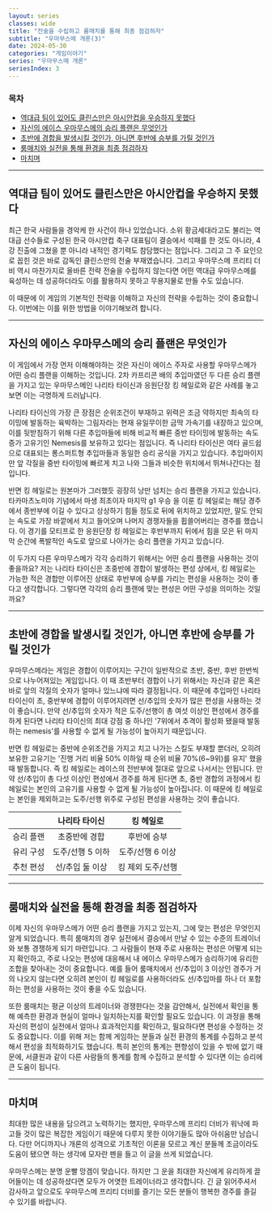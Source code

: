 ```yaml
---
layout: series
classes: wide
title: "전술을 수립하고 룸매치를 통해 최종 점검하자"
subtitle: "우마무스메 개론(3)"
date: 2024-05-30
categories: "게임이야기"
series: "우마무스메 개론"
seriesIndex: 3
---
```


### 목차

- [역대급 팀이 있어도 클린스만은 아시안컵을 우승하지 못했다](#역대급-팀이-있어도-클린스만은-아시안컵을-우승하지-못했다)
- [자신의 에이스 우마무스메의 승리 플랜은 무엇인가](#자신의-에이스-우마무스메의-승리-플랜은-무엇인가)
- [초반에 경합을 발생시킬 것인가, 아니면 후반에 승부를 가릴 것인가](#초반에-경합을-발생시킬-것인가-아니면-후반에-승부를-가릴-것인가)
- [룸매치와 실전을 통해 환경을 최종 점검하자](#룸매치와-실전을-통해-환경을-최종-점검하자)
- [마치며](#마치며)

---

## 역대급 팀이 있어도 클린스만은 아시안컵을 우승하지 못했다

최근 한국 사람들을 경악케 한 사건이 하나 있었습니다. 소위 황금세대라고도 불리는 역대급 선수들로 구성된 한국 아시안컵 축구 대표팀이
 결승에서 석패를 한 것도 아니라, 4강 진출에 그쳤을 뿐 아니라 내적인 경기력도 참담했다는 점입니다. 그리고 그 주 요인으로 꼽힌 것은 바로
 감독인 클린스만의 전술 부재였습니다. 그리고 우마무스메 프리티 더비 역시 마찬가지로 올바른 전략 전술을 수립하지 않는다면 어떤 역대급
 우마무스메를 육성하는 데 성공하더라도 이를 활용하지 못하고 무용지물로 만들 수도 있습니다.

이 때문에 이 게임의 기본적인 전략을 이해하고 자신의 전략을 수립하는 것이 중요합니다. 이번에는 이를 위한 방법을 이야기해보려 합니다.

---

## 자신의 에이스 우마무스메의 승리 플랜은 무엇인가

이 게임에서 가장 먼저 이해해야하는 것은 자신이 에이스 주자로 사용할 우마무스메가 어떤 승리 플랜을 이해하는 것입니다. 2차 카프리콘 배의
 추입마였던 두 다른 승리 플랜을 가지고 있는 우마무스메인 나리타 타이신과 응원단장 킹 헤일로와 같은 사례를 놓고 보면 이는 극명하게
 드러납니다.

나리타 타이신의 가장 큰 장점은 순위조건이 부재하고 위력은 조금 약하지만 최속의 타이밍에 발동하는 육박하는 그림자라는 현재 유일무이한
 금딱 가속기를 내장하고 있으며, 이를 뒷받침하기 위해 다른 추입마들에 비해 비교적 빠른 중반 타이밍에 발동하는 속도 증가 고유기인
 Nemesis를 보유하고 있다는 점입니다. 즉 나리타 타이신은 여타 골드쉽으로 대표되는 롱스퍼트형 추입마들과 동일한 승리 공식을 가지고
 있습니다. 추입마이지만 앞 각질을 중반 타이밍에 빠르게 치고 나와 그들과 비슷한 위치에서 뛰쳐나간다는 점입니다.

반면 킹 헤일로는 원본마가 그러했듯 굉장히 낭만 넘치는 승리 플랜을 가지고 있습니다. 타카마츠노미야 기념에서 마생 최초이자 마지막 g1 우승
을 이룬 킹 헤일로는 해당 경주에서 종반부에 이길 수 있다고 상상하기 힘들 정도로 뒤에 위치하고 있었지만, 말도 안되는 속도로 가장 바깥에서
 치고 들어오며 나머지 경쟁자들을 휩쓸어버리는 경주를 했습니다. 이 경기를 모티프로 한 응원단장 킹 헤일로는 후반부까지 뒤에서 힘을 모은 뒤
 마지막 순간에 폭발적인 속도로 앞으로 나아가는 승리 플랜을 가지고 있습니다.

이 두가지 다른 우마무스메가 각각 승리하기 위해서는 어떤 승리 플랜을 사용하는 것이 좋을까요? 저는 나리타 타이신은 초중반에 경합이
 발생하는 편성 상에서, 킹 헤일로는 가능한 적은 경합만 이루어진 상태로 후반부에 승부를 가리는 편성을 사용하는 것이 좋다고 생각합니다.
 그렇다면 각각의 승리 플랜에 맞는 편성은 어떤 구성을 의미하는 것일까요?

---

## 초반에 경합을 발생시킬 것인가, 아니면 후반에 승부를 가릴 것인가

우마무스메라는 게임은 경합이 이루어지는 구간이 일반적으로 초반, 중반, 후반 한번씩으로 나누어져있는 게임입니다. 이 때 초반부터 경합이
 나기 위해서는 자신과 같은 혹은 바로 앞의 각질의 숫자가 얼마나 있느냐에 따라 결정됩니다. 이 때문에 추입마인 나리타 타이신이 초, 중반부에
 경합이 이루어지려면 선/추입의 숫자가 많은 편성을 사용하는 것이 좋습니다. 만약 선/추입의 숫자가 적은 도주/선행이 총 여섯 이상인 편성에서
 경주를 하게 된다면 나리타 타이신의 최대 강점 중 하나인 '7위에서 추격이 활성화 됐을때 발동하는 nemesis'를 사용할 수 없게 될 가능성이
 높아지기 때문입니다.

반면 킹 헤일로는 중반에 순위조건을 가지고 치고 나가는 스킬도 부재할 뿐더러, 오히려 보유한 고유기는 '진행 거리 비율 50% 이하일 때 순위
 비율 70%(6~9위)를 유지' 했을 때 발동합니다. 즉 킹 헤일로는 레이스의 전반부에 절대로 앞으로 나서서는 안됩니다. 만약 선/추입이 총 다섯
 이상인 편성에서 경주를 하게 된다면 초, 중반 경합의 과정에서 킹 헤일로는 본인의 고유기를 사용할 수 없게 될 가능성이 높아집니다. 이 때문에 킹 헤일로는 본인을 제외하고는 도주/선행 위주로 구성된 편성을 사용하는 것이 좋습니다.

|  | 나리타 타이신 | 킹 헤일로 |
|:---:|:---:|:---:|
| 승리 플랜 | 초중반에 경합 | 후반에 승부 |
| 유리 구성 | 도주/선행 5 이하 | 도주/선행 6 이상 |
| 추천 편성 | 선/추입 둘 이상 | 킹 제외 도주/선행 |

---

## 룸매치와 실전을 통해 환경을 최종 점검하자

이제 자신의 우마무스메가 어떤 승리 플랜을 가지고 있는지, 그에 맞는 편성은 무엇인지 알게 되었습니다. 특히 룸매치의 경우 실전에서 결승에서
 만날 수 있는 수준의 트레이너와 보통 경쟁하게 되기 마련입니다. 그 사람들이 현재 주로 사용하는 편성은 어떻게 되는지 확인하고, 주로
 나오는 편성에 대응해서 내 에이스 우마무스메가 승리하기에 유리한 조합을 찾아내는 것이 중요합니다. 예를 들어 룸매치에서 선/추입이 3 이상인
 경주가 거의 나오지 않는다면 오히려 본인이 킹 헤일로를 사용하더라도 선/추입마를 하나 더 포함하는 편성을 사용하는 것이 좋을 수도 있습니다.

또한 룸매치는 평균 이상의 트레이너와 경쟁한다는 것을 감안해서, 실전에서 확인을 통해 예측한 환경과 현실이 얼마나 일치하는지를 확인할
 필요도 있습니다. 이 과정을 통해 자신의 편성이 실전에서 얼마나 효과적인지를 확인하고, 필요하다면 편성을 수정하는 것도 중요합니다. 이를
 위해 저는 함께 게임하는 분들과 실전 환경의 통계를 수집하고 분석해서 편성을 최적화하기도 했습니다. 특히 본인의 통계는 편향성이 있을 수
 밖에 없기 때문에, 서클원과 같이 다른 사람들의 통계를 함께 수집하고 분석할 수 있다면 이는 승리에 큰 도움이 됩니다.

---

## 마치며

최대한 많은 내용을 담으려고 노력하기는 했지만, 우마무스메 프리티 더비가 워낙에 파고들 것이 많은 복잡한 게임이기 때문에 다루지 못한
 이야기들도 많아 아쉬움만 남습니다. 다만 어디까지나 개론의 성격으로 기초적인 이론을 모르고 계신 분들께 조금이라도 도움이 됐으면 하는
 생각에 모자란 펜을 들고 이 글을 쓰게 되었습니다.

우마무스메는 분명 운빨 망겜이 맞습니다. 하지만 그 운을 최대한 자신에게 유리하게 끌어들이는 데 성공하셨다면 모두가 어엿한 트레이너라고
 생각합니다. 긴 글 읽어주셔서 감사하고 앞으로도 우마무스메 프리티 더비를 즐기는 모든 분들이 행복한 경주를 즐길 수 있기를 바랍니다.
